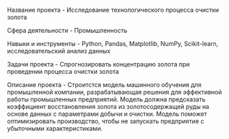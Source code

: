 Название проекта - Исследование технологического процесса очистки золота

Сфера деятельности - Промышленность

Навыки и инструменты - Python, Pandas, Matplotlib, NumPy, Scikit-learn, исследовательский анализ данных

Задачи проекта - Спрогнозировать концентрацию золота при проведении процесса очистки золота

Описание проекта - Строитстся модель машинного обучения для промышленной компании, разрабатывающая решения для эффективной работы промышленных предприятий. Модель должна предсказать коэффициент восстановления золота из золотосодержащей руды на основе данных с параметрами добычи и очистки. Модель поможет оптимизировать производство, чтобы не запускать предприятие с убыточными характеристиками.
